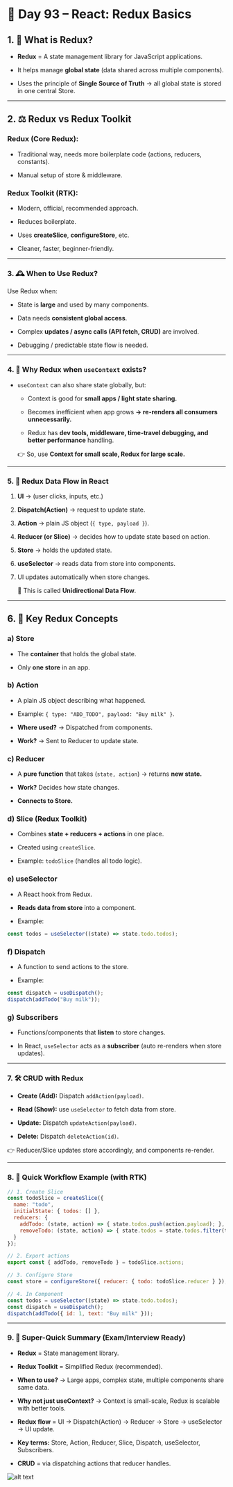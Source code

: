 # 📘 Day 93 – React: Redux Basics
## 1. 🌟 What is Redux?

- **Redux** = A state management library for JavaScript applications.

- It helps manage **global state** (data shared across multiple components).

- Uses the principle of **Single Source of Truth** → all global state is stored in one central Store.

---

## 2. ⚖️ Redux vs Redux Toolkit

### Redux (Core Redux):

- Traditional way, needs more boilerplate code (actions, reducers, constants).

- Manual setup of store & middleware.

### Redux Toolkit (RTK):

- Modern, official, recommended approach.

- Reduces boilerplate.

- Uses **createSlice**, **configureStore**, etc.

- Cleaner, faster, beginner-friendly.

---

### 3. 🕰️ When to Use Redux?

Use Redux when:

- State is **large** and used by many components.

- Data needs **consistent global access**.

- Complex **updates / async calls (API fetch, CRUD)** are involved.

- Debugging / predictable state flow is needed.

---

### 4. 🤔 Why Redux when `useContext` exists?

- `useContext` can also share state globally, but:

    - Context is good for **small apps / light state sharing.**

    - Becomes inefficient when app grows **→ re-renders all consumers unnecessarily.**

    - Redux has **dev tools, middleware, time-travel debugging, and better performance** handling.

    👉 So, use **Context for small scale, Redux for large scale.**

---

### 5. 🔄 Redux Data Flow in React

1. **UI** → (user clicks, inputs, etc.)

2. **Dispatch(Action)** → request to update state.

3. **Action** → plain JS object (`{ type, payload }`).

4. **Reducer (or Slice)** → decides how to update state based on action.

5. **Store** → holds the updated state.

6. **useSelector** → reads data from store into components.

7. UI updates automatically when store changes.

    📌 This is called **Unidirectional Data Flow**.

---

## 6. 🧩 Key Redux Concepts
### a) Store

- The **container** that holds the global state.

- Only **one store** in an app.

### b) Action

- A plain JS object describing what happened.

- Example: `{ type: "ADD_TODO", payload: "Buy milk" }`.

- **Where used?** → Dispatched from components.

- **Work?** → Sent to Reducer to update state.

### c) Reducer

- A **pure function** that takes (`state, action`) → returns **new state.**

- **Work?** Decides how state changes.

- **Connects to Store.**

### d) Slice (Redux Toolkit)

- Combines **state + reducers + actions** in one place.

- Created using `createSlice`.

- Example: `todoSlice` (handles all todo logic).

### e) useSelector

- A React hook from Redux.

- **Reads data from store** into a component.

- Example:
```js
const todos = useSelector((state) => state.todo.todos);
```
### f) Dispatch

- A function to send actions to the store.

- Example:
```js
const dispatch = useDispatch();
dispatch(addTodo("Buy milk"));
```

### g) Subscribers

- Functions/components that **listen** to store changes.

- In React, `useSelector` acts as a **subscriber** (auto re-renders when store updates).

---

### 7. 🛠️ CRUD with Redux

- **Create (Add):** Dispatch `addAction(payload)`.

- **Read (Show):** use `useSelector` to fetch data from store.

- **Update:** Dispatch `updateAction(payload)`.

- **Delete:** Dispatch `deleteAction(id)`.

👉 Reducer/Slice updates store accordingly, and components re-render.

--- 

### 8. 📝 Quick Workflow Example (with RTK)
```js
// 1. Create Slice
const todoSlice = createSlice({
  name: "todo",
  initialState: { todos: [] },
  reducers: {
    addTodo: (state, action) => { state.todos.push(action.payload); },
    removeTodo: (state, action) => { state.todos = state.todos.filter(t => t.id !== action.payload); }
  }
});

// 2. Export actions
export const { addTodo, removeTodo } = todoSlice.actions;

// 3. Configure Store
const store = configureStore({ reducer: { todo: todoSlice.reducer } });

// 4. In Component
const todos = useSelector((state) => state.todo.todos);
const dispatch = useDispatch();
dispatch(addTodo({ id: 1, text: "Buy milk" }));
```

---

### 9. 🔑 Super-Quick Summary (Exam/Interview Ready)

- **Redux** = State management library.

- **Redux Toolkit** = Simplified Redux (recommended).

- **When to use?** → Large apps, complex state, multiple components share same data.

- **Why not just useContext?** → Context is small-scale, Redux is scalable with better tools.

- **Redux flow** = UI → Dispatch(Action) → Reducer → Store → useSelector → UI update.

- **Key terms:** Store, Action, Reducer, Slice, Dispatch, useSelector, Subscribers.

- **CRUD** = via dispatching actions that reducer handles.

![alt text](image.png)

